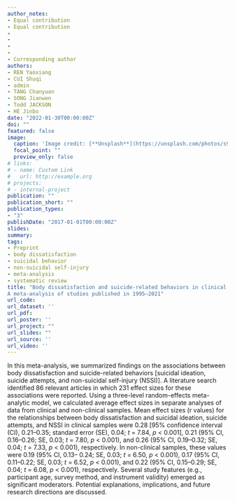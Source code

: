 ```yaml
---
author_notes:
- Equal contribution
- Equal contribution
-
-
-
-
- Corresponding author
authors:
- REN Yaoxiang
- CUI Shuqi
- admin
- TANG Chanyuan
- SONG Jianwen
- Todd JACKSON
- HE Jinbo
date: "2022-01-30T00:00:00Z"
doi: ""
featured: false
image:
  caption: 'Image credit: [**Unsplash**](https://unsplash.com/photos/s9CC2SKySJM)'
  focal_point: ""
  preview_only: false
# links:
# - name: Custom Link
#   url: http://example.org
# projects:
# - internal-project
publication: ""
publication_short: ""
publication_types:
- "3"
publishDate: "2017-01-01T00:00:00Z"
slides: 
summary: 
tags:
- Preprint
- body dissatisfaction
- suicidal behavior
- non-suicidal self-injury
- meta-analysis
- systematic review
title: "Body dissatisfaction and suicide-related behaviors in clinical and non-clinical samples:
A meta-analysis of studies published in 1995–2021"
url_code: 
url_dataset: ''
url_pdf: 
url_poster: ''
url_project: ""
url_slides: ""
url_source: ''
url_video: ''
---
```

In this meta-analysis, we summarized findings on the associations between body
dissatisfaction and suicide-related behaviors [suicidal ideation, suicide attempts, and
non-suicidal self-injury (NSSI)]. A literature search identified 86 relevant articles in
which 231 effect sizes for these associations were reported. Using a three-level
random-effects meta-analytic model, we calculated average effect sizes in separate
analyses of data from clinical and non-clinical samples. Mean effect sizes (r values)
for the relationships between body dissatisfaction and suicidal ideation, suicide
attempts, and NSSI in clinical samples were 0.28 [95% confidence interval (CI),
0.21–0.35; standard error (SE), 0.04; *t* = 7.84, *p* < 0.001], 0.21 (95% CI, 0.16–0.26;
SE, 0.03; *t* = 7.80, *p* < 0.001), and 0.26 (95% CI, 0.19–0.32; SE, 0.04; *t* = 7.33, *p* <
0.001), respectively. In non-clinical samples, these values were 0.19 (95% CI, 0.13–
0.24; SE, 0.03; *t* = 6.50, *p* < 0.001), 0.17 (95% CI, 0.11–0.22; SE, 0.03; *t* = 6.52, *p* <
0.001), and 0.22 (95% CI, 0.15–0.29; SE, 0.04; *t* = 6.08, *p* < 0.001), respectively.
Several study features (e.g., participant age, survey method, and instrument validity)
emerged as significant moderators. Potential explanations, implications, and future
research directions are discussed.
